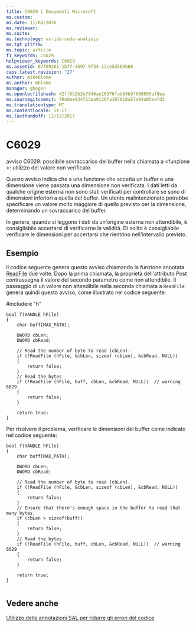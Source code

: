```yaml
---
title: C6029 | Documenti Microsoft
ms.custom: 
ms.date: 11/04/2016
ms.reviewer: 
ms.suite: 
ms.technology: vs-ide-code-analysis
ms.tgt_pltfrm: 
ms.topic: article
f1_keywords: C6029
helpviewer_keywords: C6029
ms.assetid: 07f89261-1b77-4597-9f34-12ce5d569b60
caps.latest.revision: "27"
author: mikeblome
ms.author: mblome
manager: ghogen
ms.openlocfilehash: 42ff6b2b2e7946ae16376fab04b9f668655af8ea
ms.sourcegitcommit: f0ddee934713ea9126fa107018a57a94a05eafd3
ms.translationtype: MT
ms.contentlocale: it-IT
ms.lasthandoff: 12/12/2017
---
```

# <a name="c6029"></a>C6029
avviso C6029: possibile sovraccarico del buffer nella chiamata a \<funzione >: utilizzo del valore non verificato  
  
 Questo avviso indica che a una funzione che accetta un buffer e una dimensione viene passata una dimensione non verificata. I dati letti da qualche origine esterna non sono stati verificati per controllare se sono di dimensioni inferiori a quella del buffer. Un utente malintenzionato potrebbe specificare un valore molto maggiore di quello previsto per la dimensione, determinando un sovraccarico del buffer.  
  
 In genere, quando si leggono i dati da un'origine esterna non attendibile, è consigliabile accertarsi di verificarne la validità. Di solito è consigliabile verificare le dimensioni per accertarsi che rientrino nell'intervallo previsto.  
  
## <a name="example"></a>Esempio  
 Il codice seguente genera questo avviso chiamando la funzione annotata [ReadFile](http://msdn2.microsoft.com/library/aa365467.aspx) due volte. Dopo la prima chiamata, la proprietà dell'attributo Post contrassegna il valore del secondo parametro come non attendibile. Il passaggio di un valore non attendibile nella seconda chiamata a `ReadFile` genera quindi questo avviso, come illustrato nel codice seguente:  
  
 \#includere "h"  
  
```  
bool f(HANDLE hFile)  
{  
    char buff[MAX_PATH];  
  
    DWORD cbLen;  
    DWORD cbRead;  
  
    // Read the number of byte to read (cbLen).  
    if (!ReadFile (hFile, &cbLen, sizeof (cbLen), &cbRead, NULL))    
    {  
        return false;  
    }  
    // Read the bytes  
    if (!ReadFile (hFile, buff, cbLen, &cbRead, NULL))  // warning 6029  
    {  
        return false;  
    }  
  
    return true;  
}  
```  
  
 Per risolvere il problema, verificare le dimensioni del buffer come indicato nel codice seguente:  
  
```  
bool f(HANDLE hFile)  
{  
    char buff[MAX_PATH];  
  
    DWORD cbLen;  
    DWORD cbRead;  
  
    // Read the number of byte to read (cbLen).  
    if (!ReadFile (hFile, &cbLen, sizeof (cbLen), &cbRead, NULL))    
    {  
        return false;  
    }  
    // Ensure that there's enough space in the buffer to read that many bytes.  
    if (cbLen > sizeof(buff))  
    {  
        return false;  
    }  
    // Read the bytes  
    if (!ReadFile (hFile, buff, cbLen, &cbRead, NULL))  // warning 6029  
    {  
        return false;  
    }  
  
    return true;  
}  
  
```  
  
## <a name="see-also"></a>Vedere anche  
 [Utilizzo delle annotazioni SAL per ridurre gli errori del codice](using-sal-annotations-to-reduce-c-cpp-code-defects.md)